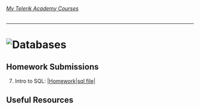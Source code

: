 ###### [My Telerik Academy Courses](https://github.com/nikolovdeyan/TelerikAcademy) 
-------------------------------------

![Databases](https://raw.githubusercontent.com/nikolovdeyan/telerikacademy/master/.resources/Databases_large.png)
=====================================

<course info>


## Homework Submissions
7. Intro to SQL: |[Homework](./HOMEWORK/DB_07_HW-Intro_to_SQL)|[sql file](./HOMEWORK/DB_07_HW-Intro_to_SQL/intro-to-sql.sql)|


## Useful Resources
